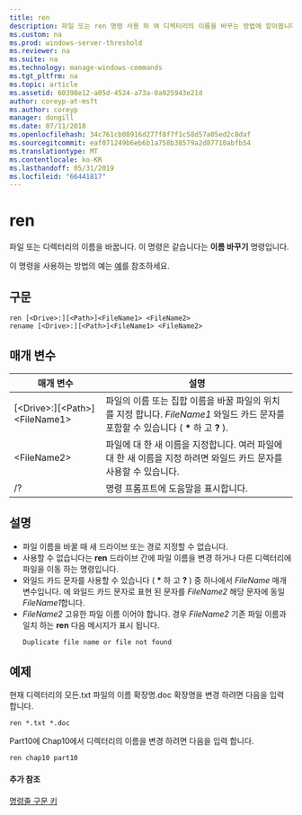 ```yaml
---
title: ren
description: 파일 또는 ren 명령 사용 하 여 디렉터리의 이름을 바꾸는 방법에 알아봅니다.
ms.custom: na
ms.prod: windows-server-threshold
ms.reviewer: na
ms.suite: na
ms.technology: manage-windows-commands
ms.tgt_pltfrm: na
ms.topic: article
ms.assetid: 60398e12-a05d-4524-a73a-0a925943e21d
author: coreyp-at-msft
ms.author: coreyp
manager: dongill
ms.date: 07/11/2018
ms.openlocfilehash: 34c761cb08916d277f8f7f1c58d57a05ed2c8daf
ms.sourcegitcommit: eaf071249b6eb6b1a758b38579a2d87710abfb54
ms.translationtype: MT
ms.contentlocale: ko-KR
ms.lasthandoff: 05/31/2019
ms.locfileid: "66441817"
---
```

# <a name="ren"></a>ren

파일 또는 디렉터리의 이름을 바꿉니다. 이 명령은 같습니다는 **이름 바꾸기** 명령입니다.

이 명령을 사용하는 방법의 예는 [예](#BKMK_examples)를 참조하세요.

## <a name="syntax"></a>구문

```
ren [<Drive>:][<Path>]<FileName1> <FileName2>
rename [<Drive>:][<Path>]<FileName1> <FileName2>
```

## <a name="parameters"></a>매개 변수

|매개 변수|설명|
|---------|-----------|
|[\<Drive>:][\<Path>]\<FileName1>|파일의 이름 또는 집합 이름을 바꿀 파일의 위치를 지정 합니다. *FileName1* 와일드 카드 문자를 포함할 수 있습니다 ( **&#42;** 하 고 **?** ).|
|\<FileName2>|파일에 대 한 새 이름을 지정합니다. 여러 파일에 대 한 새 이름을 지정 하려면 와일드 카드 문자를 사용할 수 있습니다.|
|/?|명령 프롬프트에 도움말을 표시합니다.|

## <a name="remarks"></a>설명

- 파일 이름을 바꿀 때 새 드라이브 또는 경로 지정할 수 없습니다.
- 사용할 수 없습니다는 **ren** 드라이브 간에 파일 이름을 변경 하거나 다른 디렉터리에 파일을 이동 하는 명령입니다.
- 와일드 카드 문자를 사용할 수 있습니다 ( **&#42;** 하 고 **?** ) 중 하나에서 *FileName* 매개 변수입니다. 에 와일드 카드 문자로 표현 된 문자를 *FileName2* 해당 문자에 동일 *FileName1*합니다.
- *FileName2* 고유한 파일 이름 이어야 합니다. 경우 *FileName2* 기존 파일 이름과 일치 하는 **ren** 다음 메시지가 표시 됩니다.  
  ```
  Duplicate file name or file not found
  ```

## <a name="BKMK_examples"></a>예제

현재 디렉터리의 모든.txt 파일의 이름 확장명.doc 확장명을 변경 하려면 다음을 입력 합니다.
```
ren *.txt *.doc 
```
Part10에 Chap10에서 디렉터리의 이름을 변경 하려면 다음을 입력 합니다.
```
ren chap10 part10 
```

#### <a name="additional-references"></a>추가 참조

[명령줄 구문 키](command-line-syntax-key.md)